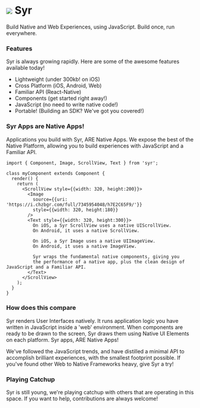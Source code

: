 # ![](https://user-images.githubusercontent.com/328000/29147428-d6619ef2-7d1b-11e7-9cbd-286b7ae5fe49.png) Syr

Build Native and Web Experiences, using JavaScript. Build once, run everywhere.

### Features

Syr is always growing rapidly. Here are some of the awesome features available today!

* Lightweight (under 300kb! on iOS)
* Cross Platform (iOS, Android, Web)
* Familiar API (React-Native)
* Components (get started right away!)
* JavaScript (no need to write native code!)
* Portable! (Building an SDK? We've got you covered!)

### Syr Apps are Native Apps!

Applications you build with Syr, ARE Native Apps. We expose the best of the Native Platform, allowing you to build experiences with JavaScript and a Familiar API.

```
import { Component, Image, ScrollView, Text } from 'syr';

class myComponent extends Component {
  render() {
    return (
      <ScrollView style={{width: 320, height:200}}>
        <Image
          source={{uri: 'https://i.chzbgr.com/full/7345954048/h7E2C65F9/'}}
          style={{width: 320, height:180}}
        />
        <Text style={{width: 320, height:300}}>
          On iOS, a Syr ScrollView uses a native UIScrollView.
          On Android, it uses a native ScrollView.

          On iOS, a Syr Image uses a native UIImageView.
          On Android, it uses a native ImageView.

          Syr wraps the fundamental native components, giving you
          the performance of a native app, plus the clean design of JavaScript and a Familiar API.
        </Text>
      </ScrollView>
    );
  }
}
```

### How does this compare

Syr renders User Interfaces natively. It runs application logic you have written in JavaScript inside a 'web' environment. When components are ready to be drawn to the screen, Syr draws them using Native UI Elements on each platform. Syr apps, ARE Native Apps!

We've followed the JavaScript trends, and have distilled a minimal API to accomplish brilliant experiences, with the smallest footprint possible. If you've found other Web to Native Frameworks heavy, give Syr a try!

### Playing Catchup

Syr is still young, we're playing catchup with others that are operating in this space. If you want to help, contributions are always welcome!